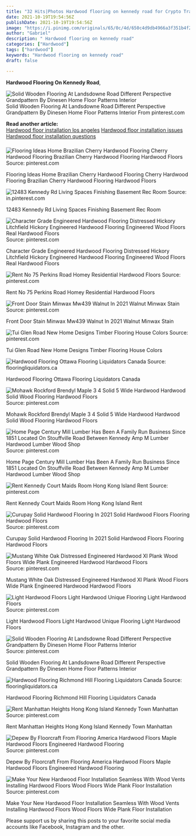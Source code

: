 ```yaml
---
title: "32 Hits|Photos Hardwood flooring on kennedy road for Crypto Trade"
date: 2021-10-19T19:54:56Z
publishDate: 2021-10-19T19:54:56Z
image: "https://i.pinimg.com/originals/65/0c/4d/650c4d9db4966a3f351b4f209d0760b9.png"
author: "Gabriel"
description: " Hardwood flooring on kennedy road"
categories: ["Hardwood"]
tags: ["hardwood"]
keywords: "Hardwood flooring on kennedy road"
draft: false

---
```

<!-- Head tag Code -->
**Hardwood Flooring On Kennedy Road**, 

![Solid Wooden Flooring At Landsdowne Road Different Perspective Grandpattern By Dinesen Home Floor Patterns Interior](https://i.pinimg.com/originals/c2/0f/63/c20f63b7fb3efc034c5b92cb2d5483d6.jpg "Solid Wooden Flooring At Landsdowne Road Different Perspective Grandpattern By Dinesen Home Floor Patterns Interior")
Solid Wooden Flooring At Landsdowne Road Different Perspective Grandpattern By Dinesen Home Floor Patterns Interior From pinterest.com

**Read another article:**  
[Hardwood floor installation los angeles](/hardwood-floor-installation-los-angeles/)
[Hardwood floor installation issues](/hardwood-floor-installation-issues/)
[Hardwood floor installation questions](/hardwood-floor-installation-questions/)




### 

 


![Flooring Ideas Home Brazilian Cherry Hardwood Flooring Cherry Hardwood Flooring Brazilian Cherry Hardwood Flooring Hardwood Floors](https://i.pinimg.com/originals/7b/21/1e/7b211e7a9fc2d6a0a9c977e8566a1a9f.jpg "Flooring Ideas Home Brazilian Cherry Hardwood Flooring Cherry Hardwood Flooring Brazilian Cherry Hardwood Flooring Hardwood Floors")
Source: pinterest.com

Flooring Ideas Home Brazilian Cherry Hardwood Flooring Cherry Hardwood Flooring Brazilian Cherry Hardwood Flooring Hardwood Floors  

![12483 Kennedy Rd Living Spaces Finishing Basement Rec Room](https://i.pinimg.com/564x/40/58/26/40582632bbf334623a900bc3be1c0b21.jpg "12483 Kennedy Rd Living Spaces Finishing Basement Rec Room")
Source: in.pinterest.com

12483 Kennedy Rd Living Spaces Finishing Basement Rec Room  

![Character Grade Engineered Hardwood Flooring Distressed Hickory Litchfield Hickory Engineered Hardwood Flooring Engineered Wood Floors Real Hardwood Floors](https://i.pinimg.com/474x/71/f2/a7/71f2a7a6c4a48f4435a9d4669f618da0--engineered-hardwood-flooring-hardwood-floors.jpg "Character Grade Engineered Hardwood Flooring Distressed Hickory Litchfield Hickory Engineered Hardwood Flooring Engineered Wood Floors Real Hardwood Floors")
Source: pinterest.com

Character Grade Engineered Hardwood Flooring Distressed Hickory Litchfield Hickory Engineered Hardwood Flooring Engineered Wood Floors Real Hardwood Floors  

![Rent No 75 Perkins Road Homey Residential Hardwood Floors](https://i.pinimg.com/originals/2e/4f/6e/2e4f6e3b4fd48703014909001b171cd1.png "Rent No 75 Perkins Road Homey Residential Hardwood Floors")
Source: pinterest.com

Rent No 75 Perkins Road Homey Residential Hardwood Floors  

![Front Door Stain Minwax Mw439 Walnut In 2021 Walnut Minwax Stain](https://i.pinimg.com/736x/f2/81/97/f2819744905aa74af3ee6c0ef754284a.jpg "Front Door Stain Minwax Mw439 Walnut In 2021 Walnut Minwax Stain")
Source: pinterest.com

Front Door Stain Minwax Mw439 Walnut In 2021 Walnut Minwax Stain  

![Tui Glen Road New Home Designs Timber Flooring House Colors](https://i.pinimg.com/originals/fb/77/27/fb77273c5ea1d21817471f309ef45d7a.jpg "Tui Glen Road New Home Designs Timber Flooring House Colors")
Source: pinterest.com

Tui Glen Road New Home Designs Timber Flooring House Colors  

![Hardwood Flooring Ottawa Flooring Liquidators Canada](https://www.flooringliquidators.ca/wp-content/uploads/2021/06/ottawa-hardwood-flooring-store.jpg "Hardwood Flooring Ottawa Flooring Liquidators Canada")
Source: flooringliquidators.ca

Hardwood Flooring Ottawa Flooring Liquidators Canada  

![Mohawk Rockford Brendyl Maple 3 4 Solid 5 Wide Hardwood Hardwood Solid Wood Flooring Hardwood Floors](https://i.pinimg.com/736x/0d/6f/b0/0d6fb0369c37bf2e88cde9285dec1be5--mohawks-wood-flooring.jpg "Mohawk Rockford Brendyl Maple 3 4 Solid 5 Wide Hardwood Hardwood Solid Wood Flooring Hardwood Floors")
Source: pinterest.com

Mohawk Rockford Brendyl Maple 3 4 Solid 5 Wide Hardwood Hardwood Solid Wood Flooring Hardwood Floors  

![Home Page Century Mill Lumber Has Been A Family Run Business Since 1851 Located On Stouffville Road Between Kennedy Amp M Lumber Hardwood Lumber Wood Shop](https://i.pinimg.com/originals/5d/b7/5a/5db75a0216c281e1148be7d2663f835b.jpg "Home Page Century Mill Lumber Has Been A Family Run Business Since 1851 Located On Stouffville Road Between Kennedy Amp M Lumber Hardwood Lumber Wood Shop")
Source: pinterest.com

Home Page Century Mill Lumber Has Been A Family Run Business Since 1851 Located On Stouffville Road Between Kennedy Amp M Lumber Hardwood Lumber Wood Shop  

![Rent Kennedy Court Maids Room Hong Kong Island Rent](https://i.pinimg.com/564x/aa/56/89/aa56892539cfaee4081642140fe77c64.jpg "Rent Kennedy Court Maids Room Hong Kong Island Rent")
Source: pinterest.com

Rent Kennedy Court Maids Room Hong Kong Island Rent  

![Curupay Solid Hardwood Flooring In 2021 Solid Hardwood Floors Flooring Hardwood Floors](https://i.pinimg.com/originals/a5/ab/4b/a5ab4b2f3cce63968ee782ce4c0bc738.png "Curupay Solid Hardwood Flooring In 2021 Solid Hardwood Floors Flooring Hardwood Floors")
Source: pinterest.com

Curupay Solid Hardwood Flooring In 2021 Solid Hardwood Floors Flooring Hardwood Floors  

![Mustang White Oak Distressed Engineered Hardwood Xl Plank Wood Floors Wide Plank Engineered Hardwood Hardwood Floors](https://i.pinimg.com/236x/0a/32/d2/0a32d27741b544cec590d618cc1a8381.jpg "Mustang White Oak Distressed Engineered Hardwood Xl Plank Wood Floors Wide Plank Engineered Hardwood Hardwood Floors")
Source: pinterest.com

Mustang White Oak Distressed Engineered Hardwood Xl Plank Wood Floors Wide Plank Engineered Hardwood Hardwood Floors  

![Light Hardwood Floors Light Hardwood Unique Flooring Light Hardwood Floors](https://i.pinimg.com/736x/76/2d/e8/762de8b53ff5091620ac7a79e8282ddc.jpg "Light Hardwood Floors Light Hardwood Unique Flooring Light Hardwood Floors")
Source: pinterest.com

Light Hardwood Floors Light Hardwood Unique Flooring Light Hardwood Floors  

![Solid Wooden Flooring At Landsdowne Road Different Perspective Grandpattern By Dinesen Home Floor Patterns Interior](https://i.pinimg.com/originals/c2/0f/63/c20f63b7fb3efc034c5b92cb2d5483d6.jpg "Solid Wooden Flooring At Landsdowne Road Different Perspective Grandpattern By Dinesen Home Floor Patterns Interior")
Source: pinterest.com

Solid Wooden Flooring At Landsdowne Road Different Perspective Grandpattern By Dinesen Home Floor Patterns Interior  

![Hardwood Flooring Richmond Hill Flooring Liquidators Canada](https://www.flooringliquidators.ca/wp-content/uploads/2019/05/Rustic-walnut-hardwood-flooring.jpeg "Hardwood Flooring Richmond Hill Flooring Liquidators Canada")
Source: flooringliquidators.ca

Hardwood Flooring Richmond Hill Flooring Liquidators Canada  

![Rent Manhattan Heights Hong Kong Island Kennedy Town Manhattan](https://i.pinimg.com/originals/de/a5/dd/dea5ddd91dd6567ca7a51a2bef4ef2d6.png "Rent Manhattan Heights Hong Kong Island Kennedy Town Manhattan")
Source: pinterest.com

Rent Manhattan Heights Hong Kong Island Kennedy Town Manhattan  

![Depew By Floorcraft From Flooring America Hardwood Floors Maple Hardwood Floors Engineered Hardwood Flooring](https://i.pinimg.com/originals/83/4b/2e/834b2eaeddb73da7514662d4910c64e7.jpg "Depew By Floorcraft From Flooring America Hardwood Floors Maple Hardwood Floors Engineered Hardwood Flooring")
Source: pinterest.com

Depew By Floorcraft From Flooring America Hardwood Floors Maple Hardwood Floors Engineered Hardwood Flooring  

![Make Your New Hardwood Floor Installation Seamless With Wood Vents Installing Hardwood Floors Wood Floors Wide Plank Floor Installation](https://i.pinimg.com/originals/65/0c/4d/650c4d9db4966a3f351b4f209d0760b9.png "Make Your New Hardwood Floor Installation Seamless With Wood Vents Installing Hardwood Floors Wood Floors Wide Plank Floor Installation")
Source: pinterest.com

Make Your New Hardwood Floor Installation Seamless With Wood Vents Installing Hardwood Floors Wood Floors Wide Plank Floor Installation  

Please support us by sharing this posts to your favorite social media accounts like Facebook, Instagram and the other.

